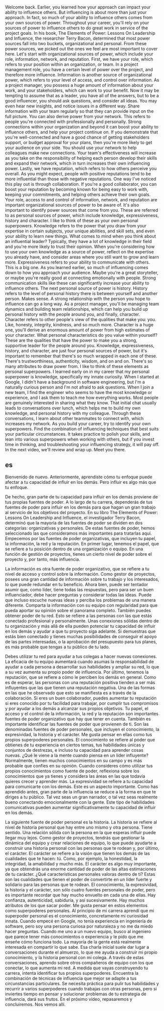 
Welcome back. Earlier, you learned how your approach can impact your ability to influence others. But influencing is about more than just your approach. In fact, so much of your ability to influence others comes from your own sources of power. Throughout your career, you'll rely on your sources of power to influence others to do great work in service of the project goals. In his book, The Elements of Power: Lessons On Leadership and Influence, the researcher Terry Bacon, determined that most power sources fall into two buckets, organizational and personal. From these power sources, we picked out the ones we feel are most important to cover here. Let's start with organizational sources of power, which include your role, information, network, and reputation. First, we have your role, which refers to your position within an organization, or team. In a project management role, you have a certain level of power over the project, and therefore more influence. Information is another source of organizational power, which refers to your level of access, and control over information. As a project manager, you possess a huge amount of information about your work, and your stakeholders, which can work to your benefit. Now it may be tempting to assume that as a leader, you have all of the answers, but to be a good influencer, you should ask questions, and consider all ideas. You may even hear new insights, and notice issues in a different way. Share information with your team regularly so that they can provide input on the full picture. You can also derive power from your network. This refers to people you're connected with professionally and personally. Strong connections within your organization and beyond it can boost your ability to influence others, and help your project continue on. If you demonstrate that you're well-connected and have a good chance of getting stakeholders support, or budget approval for your plans, then you're more likely to get your audience on your side. You should use your network to help colleagues make new connections. Your team's effectiveness will increase as you take on the responsibility of helping each person develop their skills and expand their network, which in turn increases their own influencing power. Lastly, we have reputation, which refers to how others perceive you overall. As you might expect, people with positive reputations tend to be more influential than those with negative reputations. One way I've noticed this play out is through collaboration. If you're a good collaborator, you can boost your reputation by becoming known for being easy to work with, keeping your commitments, and helping others achieve their own goals. Your role, access to and control of information, network, and reputation are important organizational sources of power to be aware of. It's also important to identify power sources that come from you. These are referred to as personal sources of power, which include knowledge, expressiveness, history and character. I like to think of these as your own personal superpowers. Knowledge refers to the power that you draw from your expertise in certain subjects, your unique abilities, and skill sets, and even your ability to learn new things. What comes to mind when you think about an influential leader? Typically, they have a lot of knowledge in their field and you're more likely to trust their opinion. When you're considering how to use your own knowledge as a source of power, reflect on the expertise you already have, and consider areas where you still want to grow and learn more. Expressiveness refers to your ability to communicate with others. This is a big one. As you learned earlier, so much of influencing comes down to how you approach your audience. Maybe you're a great storyteller, or maybe you're really good at connecting emotionally with people. Strong communication skills like these can significantly increase your ability to influence others. The next personal source of power is history. History refers to the level of personal history there is between yourself and another person. Makes sense. A strong relationship with the person you hope to influence can go a long way. As a project manager, you'll be managing team dynamics and building team relationships, which can help you build up personal history with the people around you, and finally, character. Character refers to other people's view of the qualities that make you: you. Like, honesty, integrity, kindness, and so much more. Character is a huge one, you'll derive an enormous amount of power from high estimates of your character. What personal characteristics do you value within yourself? These are the qualities that have the power to make you a strong, supportive leader for the people around you. Knowledge, expressiveness, history, and character, are just four personal sources of power, but it's important to remember that there's so much wrapped in each one of these. There's trustworthiness, authenticity, wisdom, and on and on. There's so many attributes to draw power from. I like to think of these elements as personal superpowers. I learned early on in my career that my personal superpower is knowledge, specifically my innate curiosity. When I started at Google, I didn't have a background in software engineering, but I'm a naturally curious person and I'm not afraid to ask questions. When I join a new team, I find the engineer who seems to have the most knowledge or experience, and I ask them to teach me how everything works. Most people are genuinely interested in sharing what they know. That initial chat usually leads to conversations over lunch, which helps me to build my own knowledge, and personal history with my colleague. Through these conversations, I learn about other teammates to connect with, which increases my network. As you build your career, try to identify your own superpowers. Find the combination of influencing techniques that best suits your particular circumstances. It takes practice to polish your skills, and lean into various superpowers when working with others, but if you invest time in thinking, and troubleshooting your influencing strategy, it will pay off. In the next video, we'll review and wrap up. Meet you there.
## es
Bienvenido de nuevo. Anteriormente, aprendiste cómo tu enfoque puede afectar a tu capacidad de influir en los demás. Pero influir es algo más que tu enfoque.

De hecho, gran parte de tu capacidad para influir en los demás proviene de tus propias fuentes de poder. A lo largo de tu carrera, dependerás de tus fuentes de poder para influir en los demás para que hagan un gran trabajo al servicio de los objetivos del proyecto. En su libro The Elements of Power: Lessons On Leadership and Influence, el investigador Terry Bacon, determinó que la mayoría de las fuentes de poder se dividen en dos categorías: organizativas y personales. De estas fuentes de poder, hemos seleccionado las que consideramos más importantes para tratarlas aquí. Empecemos por las fuentes de poder organizativas, que incluyen tu papel, la información, la red y la reputación. En primer lugar, tenemos el papel, que se refiere a tu posición dentro de una organización o equipo. En una función de gestión de proyectos, tienes un cierto nivel de poder sobre el proyecto y, por tanto, más influencia.

La información es otra fuente de poder organizativo, que se refiere a tu nivel de acceso y control sobre la información. Como gestor de proyectos, posees una gran cantidad de información sobre tu trabajo y los interesados, lo que puede redundar en tu beneficio. Ahora bien, puede ser tentador asumir que, como líder, tiene todas las respuestas, pero para ser un buen influenciador, debe hacer preguntas y considerar todas las ideas. Puede que incluso escuche nuevas ideas y perciba los problemas de una manera diferente. Comparta la información con su equipo con regularidad para que pueda aportar su opinión sobre el panorama completo. También puedes obtener poder de tu red. Esto se refiere a las personas con las que estás conectado profesional y personalmente. Unas conexiones sólidas dentro de tu organización y más allá de ella pueden potenciar tu capacidad de influir en los demás y ayudar a que tu proyecto siga adelante. Si demuestras que estás bien conectado y tienes muchas posibilidades de conseguir el apoyo de las partes interesadas, o la aprobación del presupuesto para tus planes, es más probable que tengas a tu público de tu lado.

Debes utilizar tu red para ayudar a tus colegas a hacer nuevas conexiones. La eficacia de tu equipo aumentará cuando asumas la responsabilidad de ayudar a cada persona a desarrollar sus habilidades y ampliar su red, lo que a su vez aumenta su propio poder de influencia. Por último, tenemos la reputación, que se refiere a cómo le perciben los demás en general. Como es de esperar, las personas con una reputación positiva tienden a ser más influyentes que las que tienen una reputación negativa. Una de las formas en las que he observado que esto se manifiesta es a través de la colaboración. Si eres un buen colaborador, puedes aumentar tu reputación si eres conocido por tu facilidad para trabajar, por cumplir tus compromisos y por ayudar a los demás a alcanzar sus propios objetivos. Tu papel, el acceso y el control de la información, la red y la reputación son importantes fuentes de poder organizativo que hay que tener en cuenta. También es importante identificar las fuentes de poder que provienen de ti. Son las denominadas fuentes de poder personales, que incluyen el conocimiento, la expresividad, la historia y el carácter. Me gusta pensar en ellas como tus propios superpoderes personales. El conocimiento se refiere al poder que obtienes de tu experiencia en ciertos temas, tus habilidades únicas y conjuntos de destrezas, e incluso tu capacidad para aprender cosas nuevas. ¿Qué le viene a la mente cuando piensa en un líder influyente? Normalmente, tienen muchos conocimientos en su campo y es más probable que confíes en su opinión. Cuando consideres cómo utilizar tus propios conocimientos como fuente de poder, reflexiona sobre los conocimientos que ya tienes y considera las áreas en las que todavía quieres crecer y aprender más. La expresividad se refiere a tu capacidad para comunicarte con los demás. Este es un aspecto importante. Como has aprendido antes, gran parte de la influencia se reduce a la forma en que te diriges a tu público. Tal vez seas un gran narrador, o tal vez seas realmente bueno conectando emocionalmente con la gente. Este tipo de habilidades comunicativas pueden aumentar significativamente tu capacidad de influir en los demás.

La siguiente fuente de poder personal es la historia. La historia se refiere al nivel de historia personal que hay entre uno mismo y otra persona. Tiene sentido. Una relación sólida con la persona en la que esperas influir puede llegar muy lejos. Como gestor de proyectos, tendrás que gestionar la dinámica del equipo y crear relaciones de equipo, lo que puede ayudarte a construir una historia personal con las personas que te rodean y, por último, el carácter. El carácter se refiere a la visión que tienen los demás de las cualidades que te hacen: tú. Como, por ejemplo, la honestidad, la integridad, la amabilidad y mucho más. El carácter es algo muy importante, ya que obtendrás una enorme cantidad de poder de las altas estimaciones de tu carácter. ¿Qué características personales valoras dentro de ti? Estas son las cualidades que tienen el poder de convertirte en un líder fuerte y solidario para las personas que te rodean. El conocimiento, la expresividad, la historia y el carácter, son sólo cuatro fuentes personales de poder, pero es importante recordar que hay mucho envuelto en cada una de ellas. Hay confianza, autenticidad, sabiduría, y así sucesivamente. Hay muchos atributos de los que sacar poder. Me gusta pensar en estos elementos como superpoderes personales. Al principio de mi carrera aprendí que mi superpoder personal es el conocimiento, concretamente mi curiosidad innata. Cuando empecé en Google, no tenía experiencia en ingeniería de software, pero soy una persona curiosa por naturaleza y no me da miedo hacer preguntas. Cuando me uno a un nuevo equipo, busco al ingeniero que parece tener más conocimientos o experiencia y le pido que me enseñe cómo funciona todo. La mayoría de la gente está realmente interesada en compartir lo que sabe. Esa charla inicial suele dar lugar a conversaciones durante el almuerzo, lo que me ayuda a construir mi propio conocimiento, y la historia personal con mi colega. A través de estas conversaciones, aprendo sobre otros compañeros de equipo con los que conectar, lo que aumenta mi red. A medida que vayas construyendo tu carrera, intenta identificar tus propios superpoderes. Encuentra la combinación de técnicas de influencia que mejor se adapte a tus circunstancias particulares. Se necesita práctica para pulir tus habilidades y recurrir a varios superpoderes cuando trabajas con otras personas, pero si inviertes tiempo en pensar y solucionar problemas de tu estrategia de influencia, dará sus frutos. En el próximo vídeo, repasaremos y concluiremos. Nos vemos allí.